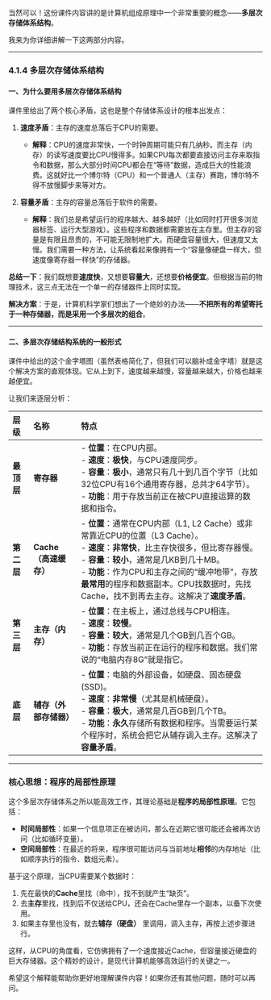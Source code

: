 当然可以！这份课件内容讲的是计算机组成原理中一个非常重要的概念——**多层次存储体系结构**。

我来为你详细讲解一下这两部分内容。

---

### 4.1.4 多层次存储体系结构

#### 一、为什么要用多层次存储体系结构

课件里给出了两个核心矛盾，这也是整个存储体系设计的根本出发点：

1.  **速度矛盾**：主存的速度总落后于CPU的需要。
    *   **解释**：CPU的速度非常快，一个时钟周期可能只有几纳秒。而主存（内存）的读写速度要比CPU慢得多。如果CPU每次都要直接访问主存来取指令和数据，那么大部分时间CPU都会在“等待”数据，造成巨大的性能浪费。这就好比一个博尔特（CPU）和一个普通人（主存）赛跑，博尔特不得不放慢脚步来等对方。

2.  **容量矛盾**：主存的容量总落后于软件的需要。
    *   **解释**：我们总是希望运行的程序越大、越多越好（比如同时打开很多浏览器标签、运行大型游戏）。这些程序和数据都需要放在主存里。但主存的容量是有限且昂贵的，不可能无限制地扩大。而硬盘容量很大，但速度又太慢。我们需要一种方法，让系统看起来像拥有一个“容量像硬盘一样大，但速度像寄存器一样快”的存储器。

**总结一下**：我们既想要**速度快**，又想要**容量大**，还想要**价格便宜**。但根据当前的物理技术，这三点无法在一个单一的存储器件上同时实现。

**解决方案**：于是，计算机科学家们想出了一个绝妙的办法——**不把所有的希望寄托于一种存储器，而是采用一个多层次的组合**。

---

#### 二、多层次存储结构系统的一般形式

课件中给出的这个金字塔图（虽然表格简化了，但我们可以脑补成金字塔）就是这个解决方案的直观体现。它从上到下，速度越来越慢，容量越来越大，价格也越来越便宜。

让我们来逐层分析：

| 层级 | 名称 | 特点 |
| :--- | :--- | :--- |
| **最顶层** | **寄存器** | - **位置**：在CPU内部。<br>- **速度**：**极快**，与CPU速度同步。<br>- **容量**：**极小**，通常只有几十到几百个字节（比如32位CPU有16个通用寄存器，总共才64字节）。<br>- **功能**：用于存放当前正在被CPU直接运算的数据和指令。 |
| **第二层** | **Cache（高速缓存）** | - **位置**：通常在CPU内部（L1, L2 Cache）或非常靠近CPU的位置（L3 Cache）。<br>- **速度**：**非常快**，比主存快很多，但比寄存器慢。<br>- **容量**：**较小**，通常是几KB到几十MB。<br>- **功能**：作为CPU和主存之间的“缓冲地带”，存放**最常用**的程序和数据副本。CPU找数据时，先找Cache，找不到再去主存。这解决了**速度矛盾**。 |
| **第三层** | **主存（内存）** | - **位置**：在主板上，通过总线与CPU相连。<br>- **速度**：**较慢**。<br>- **容量**：**较大**，通常是几个GB到几百个GB。<br>- **功能**：存放当前正在运行的程序和数据。我们常说的“电脑内存8G”就是指它。 |
| **底层** | **辅存（外部存储器）** | - **位置**：电脑的外部设备，如硬盘、固态硬盘(SSD)。<br>- **速度**：**非常慢**（尤其是机械硬盘）。<br>- **容量**：**极大**，通常是几百GB到几个TB。<br>- **功能**：**永久**存储所有数据和程序。当需要运行某个程序时，系统会把它从辅存调入主存。这解决了**容量矛盾**。

---

### 核心思想：程序的局部性原理

这个多层次存储体系之所以能高效工作，其理论基础是**程序的局部性原理**。它包括：

*   **时间局部性**：如果一个信息项正在被访问，那么在近期它很可能还会被再次访问（比如循环变量）。
*   **空间局部性**：在最近的将来，程序很可能访问与当前地址**相邻**的内存地址（比如顺序执行的指令、数组元素）。

基于这个原理，当CPU需要某个数据时：
1.  先在最快的**Cache**里找（命中），找不到就产生“缺页”。
2.  去**主存**里找，找到后不仅送给CPU，还会在Cache里存一个副本，以备下次使用。
3.  如果主存里也没有，就去**辅存（硬盘）** 里调用，调入主存，再按上述步骤进行。

这样，从CPU的角度看，它仿佛拥有了一个速度接近Cache，但容量接近硬盘的巨大存储器。这个精妙的设计，是现代计算机能够高效运行的关键之一。

希望这个解释能帮助你更好地理解课件内容！如果你还有其他问题，随时可以再问。